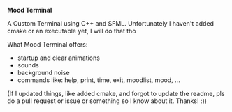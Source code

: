 <b> Mood Terminal </b>

A Custom Terminal using C++ and SFML. 
Unfortunately I haven't added cmake or an executable yet, I will do that tho 

What Mood Terminal offers:
- startup and clear animations
- sounds
- background noise
- commands like: help, print, time, exit, moodlist, mood, ...

(If I updated things, like added cmake, and forgot to update the readme, pls do a pull request or issue or something so I know about it. Thanks! :))
